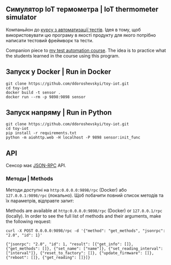 ## Симулятор IoT термометра | IoT thermometer simulator
Компаньйон до [курсу з автоматизації тестів](https://github.com/ddoroshevskyi/test-automation-roadmap).
Ідея в тому, щоб використовувати цю програму в якості продукту для якого потрібно написати тестовий фреймворк та тести.

Companion piece to [my test automation course](https://github.com/ddoroshevskyi/test-automation-roadmap).
The idea is to practice what the students learned in the course using this program.

## Запуск у Docker | Run in Docker
```
git clone https://github.com/ddoroshevskyi/toy-iot.git
cd toy-iot
docker build -t sensor .
docker run --rm -p 9898:9898 sensor
```

## Запуск напряму | Run in Python
```
git clone https://github.com/ddoroshevskyi/toy-iot.git
cd toy-iot
pip install -r requirements.txt
python -m aiohttp.web -H localhost -P 9898 sensor:init_func
```

## API
Сенсор має [JSON-RPC](https://www.jsonrpc.org/specification) API.

### Методи | Methods
Методи доступні на `http:0.0.0.0:9898/rpc` (Docker) або `127.0.0.1:9898/rpc` (локально). Щоб побачити повний список методів та їх параметрів, відправте запит:

Methods are available at `http:0.0.0.0:9898/rpc` (Docker) or `127.0.0.1/rpc` (locally). In order to see the full list of methods and their arguments, make the following request:
```
curl -X POST 0.0.0.0:9898/rpc -d '{"method": "get_methods", "jsonrpc": "2.0", "id": 1}'

{"jsonrpc": "2.0", "id": 1, "result": [{"get_info": []}, {"get_methods": []}, {"set_name": ["name"]}, {"set_reading_interval": ["interval"]}, {"reset_to_factory": []}, {"update_firmware": []}, {"reboot": []}, {"get_reading": []}]}
```
